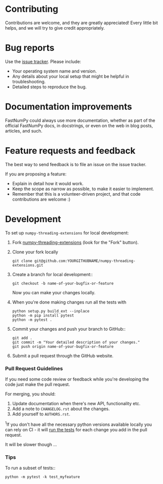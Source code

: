 # Contributing

Contributions are welcome, and they are greatly appreciated! Every
little bit helps, and we will try to give credit appropriately.

# Bug reports

Use the [issue tracker](https://github.com/Quansight/numpy-threading-extensions/issues).
Please include:

* Your operating system name and version.
* Any details about your local setup that might be helpful in troubleshooting.
* Detailed steps to reproduce the bug.

# Documentation improvements

FastNumPy could always use more documentation, whether as part of the
official FastNumPy docs, in docstrings, or even on the web in blog posts,
articles, and such.

# Feature requests and feedback

The best way to send feedback is to file an issue on the issue tracker.

If you are proposing a feature:

* Explain in detail how it would work.
* Keep the scope as narrow as possible, to make it easier to implement.
* Remember that this is a volunteer-driven project, and that code contributions are welcome :)

# Development

To set up `numpy-threading-extensions` for local development:

1. Fork [numpy-threading-extensions](https://github.com/Quansight/numpy-threading-extensions)
   (look for the "Fork" button).
2. Clone your fork locally
   ```
   git clone git@github.com:YOURGITHUBNAME/numpy-threading-extensions.git
   ```

3. Create a branch for local development::
   ```
   git checkout -b name-of-your-bugfix-or-feature
   ```

   Now you can make your changes locally.

4. When you're done making changes run all the tests with 
   ```
   python setup.py build_ext --inplace
   python -m pip install pytest
   python -m pytest .
   ```

5. Commit your changes and push your branch to GitHub::
   ```
   git add .
   git commit -m "Your detailed description of your changes."
   git push origin name-of-your-bugfix-or-feature
   ```

6. Submit a pull request through the GitHub website.

### Pull Request Guidelines

If you need some code review or feedback while you're developing the code just make the pull request.

For merging, you should:

1. Update documentation when there's new API, functionality etc.
2. Add a note to `CHANGELOG.rst` about the changes.
3. Add yourself to `AUTHORS.rst`.

<sup>1</sup>If you don't have all the necessary python versions available
locally you can rely on CI - it will [run the
tests](https://travis-ci.org/Quansight/numpy-threading-extensions/pull_requests)
for each change you add in the pull request.

It will be slower though ...

### Tips

To run a subset of tests::
```
python -m pytest -k test_myfeature
```


